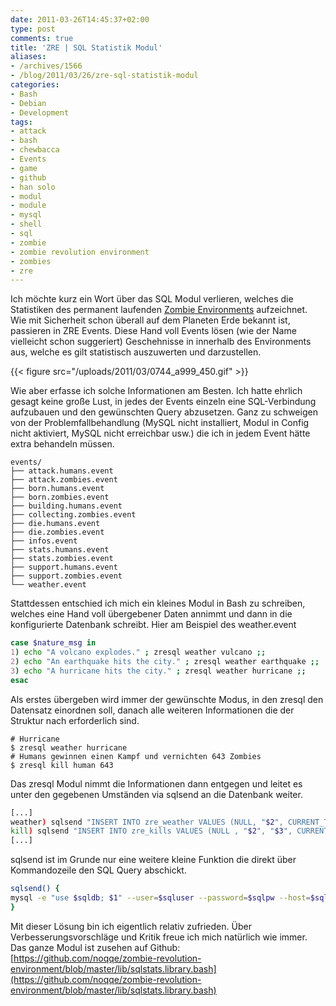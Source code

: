 ```yaml
---
date: 2011-03-26T14:45:37+02:00
type: post
comments: true
title: 'ZRE | SQL Statistik Modul'
aliases:
- /archives/1566
- /blog/2011/03/26/zre-sql-statistik-modul
categories:
- Bash
- Debian
- Development
tags:
- attack
- bash
- chewbacca
- Events
- game
- github
- han solo
- modul
- module
- mysql
- shell
- sql
- zombie
- zombie revolution environment
- zombies
- zre
---
```


Ich möchte kurz ein Wort über das SQL Modul verlieren, welches die
Statistiken des permanent laufenden [Zombie
Environments](http://zombies.n0q.org) aufzeichnet. Wie mit Sicherheit schon
überall auf dem Planeten Erde bekannt ist, passieren in ZRE Events. Diese
Hand voll Events lösen (wie der Name vielleicht schon suggeriert)
Geschehnisse in innerhalb des Environments aus, welche es gilt statistisch
auszuwerten und darzustellen.

{{< figure src="/uploads/2011/03/0744_a999_450.gif" >}}

Wie aber erfasse ich solche Informationen am Besten. Ich hatte ehrlich
gesagt keine große Lust, in jedes der Events einzeln eine SQL-Verbindung
aufzubauen und den gewünschten Query abzusetzen. Ganz zu schweigen von der
Problemfallbehandlung (MySQL nicht installiert, Modul in Config nicht
aktiviert, MySQL nicht erreichbar usw.) die ich in jedem Event hätte extra
behandeln müssen.


```
events/
├── attack.humans.event
├── attack.zombies.event
├── born.humans.event
├── born.zombies.event
├── building.humans.event
├── collecting.zombies.event
├── die.humans.event
├── die.zombies.event
├── infos.event
├── stats.humans.event
├── stats.zombies.event
├── support.humans.event
├── support.zombies.event
└── weather.event
```


Stattdessen entschied ich mich ein kleines Modul in Bash zu schreiben, welches eine Hand voll übergebener Daten annimmt und dann in die konfigurierte Datenbank schreibt.  Hier am Beispiel des weather.event

``` bash
case $nature_msg in
1) echo "A volcano explodes." ; zresql weather vulcano ;;
2) echo "An earthquake hits the city." ; zresql weather earthquake ;;
3) echo "A hurricane hits the city." ; zresql weather hurricane ;;
esac
```

Als erstes übergeben wird immer der gewünschte Modus, in den zresql den
Datensatz einordnen soll, danach alle weiteren Informationen die der
Struktur nach erforderlich sind.

```
# Hurricane
$ zresql weather hurricane
# Humans gewinnen einen Kampf und vernichten 643 Zombies
$ zresql kill human 643
```

Das zresql Modul nimmt die Informationen dann entgegen und leitet es unter
den gegebenen Umständen via sqlsend an die Datenbank weiter.

``` bash
[...]
weather) sqlsend "INSERT INTO zre_weather VALUES (NULL, "$2", CURRENT_TIMESTAMP);" ;;
kill) sqlsend "INSERT INTO zre_kills VALUES (NULL , "$2", "$3", CURRENT_TIMESTAMP);" ;;
[...]
```

sqlsend ist im Grunde nur eine weitere kleine Funktion die direkt über
Kommandozeile den SQL Query abschickt.

``` bash
sqlsend() {
mysql -e "use $sqldb; $1" --user=$sqluser --password=$sqlpw --host=$sqlhost
}
```

Mit dieser Lösung bin ich eigentlich relativ zufrieden. Über
Verbesserungsvorschläge und Kritik freue ich mich natürlich wie immer. Das
ganze Modul ist zusehen auf Github:
[https://github.com/noqqe/zombie-revolution-environment/blob/master/lib/sqlstats.library.bash](https://github.com/noqqe/zombie-revolution-environment/blob/master/lib/sqlstats.library.bash)

